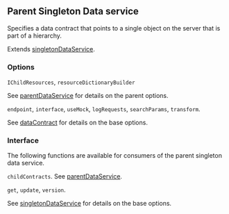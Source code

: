 ## Parent Singleton Data service
Specifies a data contract that points to a single object on the server that is part of a hierarchy.

Extends [singletonDataService](../singletonDataService.md).

### Options

`IChildResources`, `resourceDictionaryBuilder`

See [parentDataService](../../dataService/parent/parentDataService.md) for details on the parent options.

`endpoint`, `interface`, `useMock`, `logRequests`, `searchParams`, `transform`.

See [dataContract](../../baseDataService.md) for details on the base options.

### Interface
The following functions are available for consumers of the parent singleton data service.

`childContracts`. See [parentDataService](../../dataService/parent/parentDataService.md).

`get`, `update`, `version`.

See [singletonDataService](../singletonDataService.md) for details on the base options.
